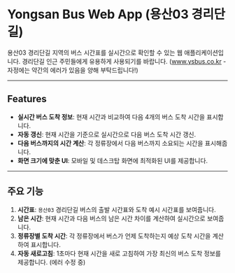 # Yongsan Bus Web App (용산03 경리단길)

용산03 경리단길 지역의 버스 시간표를 실시간으로 확인할 수 있는 웹 애플리케이션입니다. 경리단길 인근 주민들에게 유용하게 사용되기를 바랍니다. (www.ysbus.co.kr - 자정에는 약간의 에러가 있음을 양해 부탁드립니다!)

---

## Features

- **실시간 버스 도착 정보**: 현재 시간과 비교하여 다음 4개의 버스 도착 시간을 표시합니다.
- **자동 갱신**: 현재 시간을 기준으로 실시간으로 다음 버스 도착 시간 갱신.
- **다음 버스까지의 시간 계산**: 각 정류장에서 다음 버스까지 소요되는 시간을 표시해줍니다.
- **화면 크기에 맞춘 UI**: 모바일 및 데스크탑 화면에 최적화된 UI를 제공합니다.

---

## 주요 기능

1. **시간표**: `용산03` 경리단길 버스의 출발 시간표와 도착 예시 시간표를 보여줍니다.
2. **남은 시간**: 현재 시간과 다음 버스의 남은 시간 차이를 계산하여 실시간으로 보여줍니다.
3. **정류장별 도착 시간**: 각 정류장에서 버스가 언제 도착하는지 예상 도착 시간을 계산하여 표시합니다.
4. **자동 새로고침**: 1초마다 현재 시간을 새로 고침하여 가장 최신의 버스 도착 정보를 제공합니다. (에러 수정 중)
